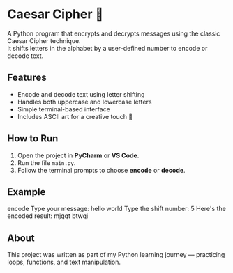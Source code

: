 # Caesar Cipher 🔐

A Python program that encrypts and decrypts messages using the classic Caesar Cipher technique.  
It shifts letters in the alphabet by a user-defined number to encode or decode text.

## Features
- Encode and decode text using letter shifting  
- Handles both uppercase and lowercase letters  
- Simple terminal-based interface  
- Includes ASCII art for a creative touch 🎨  

## How to Run
1. Open the project in **PyCharm** or **VS Code**.  
2. Run the file `main.py`.  
3. Follow the terminal prompts to choose **encode** or **decode**.  

## Example
encode
Type your message:
hello world
Type the shift number:
5
Here's the encoded result: mjqqt btwqi

## About
This project was written as part of my Python learning journey — practicing loops, functions, and text manipulation.

